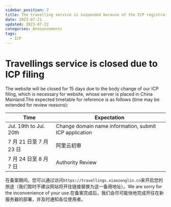 ```yaml
---
sidebar_position: 2
title: The travelling service is suspended because of the ICP registration.
date: 2023-07-21
updated: 2023-07-22
categories: Announcements
tags:
  - ICP
---
```


# Travellings service is closed due to ICP filing

The website will be closed for 15 days due to the body change of our ICP filing, which is necessary for website, whose server is placed in China Mainland.The expected timetable for reference is as follows (time may be extended for review reasons):

| Time                   | Expectation                                            |
| ---------------------- | ------------------------------------------------------ |
| Jul. 19th to Jul. 20th | Change domain name information, submit ICP application |
| 7 月 21 日至 7 月 23 日     | 阿里云初审                                                  |
| 7 月 24 日至 8 月 7 日      | Authority Review                                       |

在备案期间，您可以通过访问`https://travellings.xiaozonglin.cn`来开启您的旅途（我们暂时不建议网站将开往链接替换为这一备用地址）。We are sorry for the inconvenience of your use.在备案完成后，我们会尽可能快地完成开往在新服务器的部署，并及时通知各位使用者。
